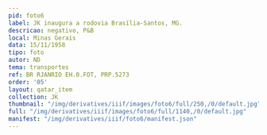 ```yaml
---
pid: foto6
label: JK inaugura a rodovia Brasília-Santos, MG.
descricao: negativo, P&B
local: Minas Gerais
data: 15/11/1958
tipo: foto
autor: ND
tema: transportes
ref: BR RJANRIO EH.0.FOT, PRP.5273
order: '05'
layout: qatar_item
collection: JK
thumbnail: "/img/derivatives/iiif/images/foto6/full/250,/0/default.jpg"
full: "/img/derivatives/iiif/images/foto6/full/1140,/0/default.jpg"
manifest: "/img/derivatives/iiif/foto6/manifest.json"
---
```

